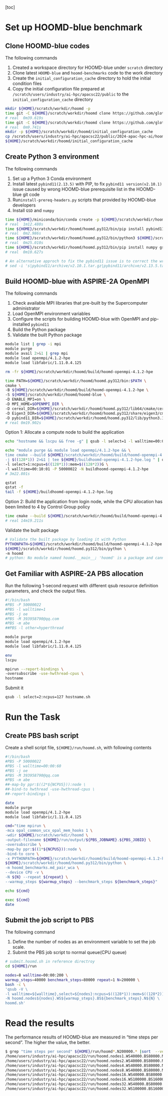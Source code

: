 [toc]

# Set up HOOMD-blue benchmark

## Clone HOOMD-blue codes

The following commands

1. Created a workspace directory for HOOMD-blue under `scratch` directory
2. Clone latest `HOOMD-blue` and `hoomd-benchmarks` code to the work directory
4. Create the `initial_configuration_cache` directory to hold the initial condition files
4. Copy the initial configuration file prepared at `/scratch/users/industry/ai-hpc/apacsc22/public` to the `initial_configuration_cache` directory

```bash
mkdir ${HOME}/scratch/workdir/hoomd -p
time git -C ${HOME}/scratch/workdir/hoomd clone https://github.com/glotzerlab/hoomd-blue  --recursive
# real	0m39.619s
time git -C ${HOME}/scratch/workdir/hoomd clone https://github.com/glotzerlab/hoomd-benchmarks
# real	0m9.741s
mkdir -p ${HOME}/scratch/workdir/hoomd/initial_configuration_cache
cp /scratch/users/industry/ai-hpc/apacsc22/public/2024-apac-hpc-ai/hoomd/initial_configuration_cache/hard_sphere_200000_1.0_3.gsd \
${HOME}/scratch/workdir/hoomd/initial_configuration_cache
```

## Create Python 3 environment

The following commands

1. Set up a Python 3 Conda environment
2. Install latest `pybind11(2.13.5)` with PIP, to fix `pybind11 version(v2.10.1)` issue caused by wrong HOOMD-blue prerequisite list in the HOOMD-blue git code
3. Run`install-prereq-headers.py` scripts that provided by HOOMD-blue developers
4. Install `GSD` and `numpy`

```bash
time ${HOME}/miniconda/bin/conda create -p ${HOME}/scratch/workdir/hoomd/hoomd.py312 python=3.12 -y
# real	1m12.480s
time ${HOME}/scratch/workdir/hoomd/hoomd.py312/bin/pip install pybind11
# real	0m2.986s
time ${HOME}/scratch/workdir/hoomd/hoomd.py312/bin/python3 ${HOME}/scratch/workdir/hoomd/hoomd-blue/install-prereq-headers.py -y
# real	0m25.010s
time ${HOME}/scratch/workdir/hoomd/hoomd.py312/bin/pip install numpy gsd
# real	0m10.627s

# An alternative approch to fix the pybind11 issue is to correct the wrong version number in prereq script
# sed -i 's|pybind11/archive/v2.10.1.tar.gz|pybind11/archive/v2.13.5.tar.gz|g' hoomd-blue/install-prereq-headers.py
```

## Build HOOMD-blue with ASPIRE-2A OpenMPI

The following commands

1. Check available MPI libraries that pre-built by the Supercomputer administrator
2. Load OpenMPI environment variables
3. Configure the scripts for building HOOMD-blue with OpenMPI and pip-installed `pybind11`
4. Build the Python package
5. Validate the built Python package

```bash
module list | grep -i mpi
module purge
module avail 2>&1 | grep mpi
module load openmpi/4.1.2-hpe
module load libfabric/1.11.0.4.125

rm -fr ${HOME}/scratch/workdir/hoomd/build/hoomd-openmpi-4.1.2-hpe

time PATH=${HOME}/scratch/workdir/hoomd/hoomd.py312/bin:$PATH \
cmake \
-B ${HOME}/scratch/workdir/hoomd/build/hoomd-openmpi-4.1.2-hpe \
-S ${HOME}/scratch/workdir/hoomd/hoomd-blue \
-D ENABLE_MPI=on \
-D MPI_HOME=$OPENMPI_DIR \
-D cereal_DIR=${HOME}/scratch/workdir/hoomd/hoomd.py312/lib64/cmake/cereal \
-D Eigen3_DIR=${HOME}/scratch/workdir/hoomd/hoomd.py312/share/eigen3/cmake \
-D pybind11_DIR=${HOME}/scratch/workdir/hoomd/hoomd.py312/lib/python3.12/site-packages/pybind11/share/cmake/pybind11
# real 0m19.902s
```

Option 1: Allocate a compute node to build the application

```bash
echo "hostname && lscpu && free -g" | qsub -l select=1 -l walltime=00:00:01 -P 50000022

echo "module purge && module load openmpi/4.1.2-hpe && \
time cmake --build ${HOME}/scratch/workdir/hoomd/build/hoomd-openmpi-4.1.2-hpe \
-j $((128*1)) 2>&1 | tee ${HOME}/buildhoomd-openmpi-4.1.2-hpe.log " | qsub \
-l select=1:ncpus=$((128*1)):mem=$((128*2))G \
-l walltime=00:10:01 -P 50000022 -N buildhoomd-openmpi-4.1.2-hpe
# 3m22.801s

qstat
qstat -f
tail -f ${HOME}/buildhoomd-openmpi-4.1.2-hpe.log
```

Option 2: Build the application from login node, while the CPU allocation has been limited to 4 by Control Group policy

```bash
time cmake --build ${HOME}/scratch/workdir/hoomd/build/hoomd-openmpi-4.1.2-hpe -j 4
# real 14m19.211s
```

Validate the built package

```bash
# Validate the built package by loading it with Python
PYTHONPATH=${HOME}/scratch/workdir/hoomd/build/hoomd-openmpi-4.1.2-hpe \
${HOME}/scratch/workdir/hoomd/hoomd.py312/bin/python \
-m hoomd
# python: No module named hoomd.__main__; 'hoomd' is a package and cannot be directly executed
```

## Get Familiar with ASPIRE-2A PBS allocation

Run the following 1-second request with different qsub resource definition parameters, and check the output files. 

```bash
#!/bin/bash
#PBS -P 50000022
#PBS -l walltime=1
#PBS -j oe
#PBS -M 393958790@qq.com
#PBS -m abe
##PBS -l other=hyperthread

module purge
module load openmpi/4.1.2-hpe
module load libfabric/1.11.0.4.125

env
lscpu

mpirun --report-bindings \
-oversubscribe -use-hwthread-cpus \
hostname
```

Submit it

```bash
qsub -l select=2:ncpus=127 hostname.sh
```



# Run the Task 

## Create PBS bash script

Create a shell script file, `${HOME}/run/hoomd.sh`, with following contents

```bash
#!/bin/bash
#PBS -P 50000022
#PBS -l walltime=00:00:60
#PBS -j oe
#PBS -M 393958790@qq.com
#PBS -m abe
##-map-by ppr:$((2*${NCPUS})):node \
##-bind-to hwthread -use-hwthread-cpus \
##-report-bindings \

date
module purge
module load openmpi/4.1.2-hpe
module load libfabric/1.11.0.4.125

cmd="time mpirun \
-mca opal_common_ucx_opal_mem_hooks 1 \
-wdir ${HOME}/scratch/workdir/hoomd \
-output-filename ${HOME}/run/output/${PBS_JOBNAME}.${PBS_JOBID} \
-oversubscribe \
-map-by ppr:$((1*${NCPUS})):node \
-bind-to core \
-x PYTHONPATH=${HOME}/scratch/workdir/hoomd/build/hoomd-openmpi-4.1.2-hpe:${HOME}/scratch/workdir/hoomd/hoomd-benchmarks \
${HOME}/scratch/workdir/hoomd/hoomd.py312/bin/python \
-m hoomd_benchmarks.md_pair_wca \
--device CPU -v \
-N ${N} --repeat ${repeat} \
--warmup_steps ${warmup_steps} --benchmark_steps ${benchmark_steps}"

echo ${cmd}

exec ${cmd}
date
```

## Submit the job script to PBS

The following command

1. Define the number of nodes as an environment variable to set the job scale.
2. Submit the PBS job script to normal queue(CPU queue)

```bash
# submit.hoomd.sh in reference directroy
cd ${HOME}/run

nodes=8 walltime=00:00:200 \
warmup_steps=40000 benchmark_steps=80000 repeat=1 N=200000 \
bash -c \
'qsub -V \
-l walltime=${walltime},select=${nodes}:ncpus=$((128*1)):mem=$((128*2))gb \
-N hoomd.nodes${nodes}.WS${warmup_steps}.BS${benchmark_steps}.N${N} \
hoomd.sh'

```



# Read the results

The performance results of HOOMD-blue are measured in “time steps per second”. The higher the value, the better.

```bash
$ grep "time steps per second" ${HOME}/run/hoomd*.N200000.* |sort  --version-sort
/home/users/industry/ai-hpc/apacsc22/run/hoomd.nodes1.WS40000.BS80000.N200000.o8345790:.. 1096.3271246089932 time steps per second
/home/users/industry/ai-hpc/apacsc22/run/hoomd.nodes2.WS40000.BS80000.N200000.o8345789:.. 1813.647534468598 time steps per second
/home/users/industry/ai-hpc/apacsc22/run/hoomd.nodes4.WS40000.BS80000.N200000.o8345788:.. 2741.2158594414154 time steps per second
/home/users/industry/ai-hpc/apacsc22/run/hoomd.nodes8.WS40000.BS80000.N200000.o8345799:.. 3105.8205873044612 time steps per second
/home/users/industry/ai-hpc/apacsc22/run/hoomd.nodes16.WS40000.BS80000.N200000.o8345796:.. 3173.907433941861 time steps per second
/home/users/industry/ai-hpc/apacsc22/run/hoomd.nodes16.WS100000.BS160000.N200000.o8345825:.. 3394.945583796434 time steps per second
/home/users/industry/ai-hpc/apacsc22/run/hoomd.nodes32.WS40000.BS80000.N200000.o8345804:.. 3877.4799695443335 time steps per second
/home/users/industry/ai-hpc/apacsc22/run/hoomd.nodes32.WS100000.BS160000.N200000.o8345824:.. 3897.469465640859 time steps per second
```
